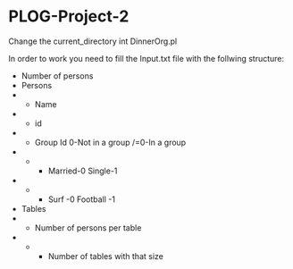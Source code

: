 # PLOG-Project-2
Change the current_directory int DinnerOrg.pl

In order to work you need to fill the Input.txt file with the follwing structure:
* Number of persons
* Persons
* * Name
* * id
* * Group Id 0-Not in a group /=0-In a group 
* * *  Married-0 Single-1
* * *  Surf -0  Football -1
* Tables
* * Number of persons per table
* * * Number of tables with that size
